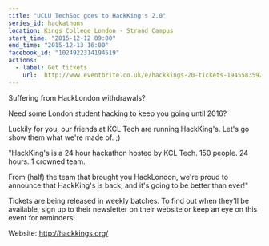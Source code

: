 ```yaml
---
title: "UCLU TechSoc goes to HackKing's 2.0"
series_id: hackathons
location: Kings College London - Strand Campus
start_time: "2015-12-12 09:00"
end_time: "2015-12-13 16:00"
facebook_id: "1024922314194519"
actions:
  - label: Get tickets
    url:  http://www.eventbrite.co.uk/e/hackkings-20-tickets-19455835929
---
```


Suffering from HackLondon withdrawals?

Need some London student hacking to keep you going until 2016?

Luckily for you, our friends at KCL Tech are running HackKing's. Let's go show them what we're made of. ;)

"HackKing's is a 24 hour hackathon hosted by KCL Tech. 150 people. 24 hours. 1 crowned team.

From (half) the team that brought you HackLondon, we're proud to announce that HackKing's is back, and it's going to be better than ever!"

Tickets are being released in weekly batches. To find out when they'll be available, sign up to their newsletter on their website or keep an eye on this event for reminders!

Website: <http://hackkings.org/>

